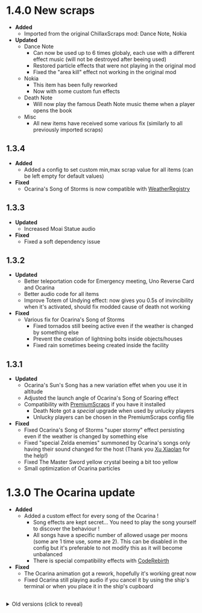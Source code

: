 # 1.4.0 New scraps
- **Added**
    - Imported from the original ChillaxScraps mod: Dance Note, Nokia
- **Updated**
    - Dance Note
        - Can now be used up to 6 times globaly, each use with a different effect music (will not be destroyed after beeing used)
        - Restored particle effects that were not playing in the original mod
        - Fixed the "area kill" effect not working in the original mod
    - Nokia
        - This item has been fully reworked
        - Now with some custom fun effects
    - Death Note
        - Will now play the famous Death Note music theme when a player opens the book
    - Misc
        - All new items have received some various fix (similarly to all previously imported scraps)

## 1.3.4
- **Added**
    - Added a config to set custom min,max scrap value for all items (can be left empty for default values)
- **Fixed**
    - Ocarina's Song of Storms is now compatible with [WeatherRegistry](https://thunderstore.io/c/lethal-company/p/mrov/WeatherRegistry/)

## 1.3.3
- **Updated**
    - Increased Moai Statue audio
- **Fixed**
    - Fixed a soft dependency issue

## 1.3.2
- **Updated**
    - Better teleportation code for Emergency meeting, Uno Reverse Card and Ocarina
    - Better audio code for all items
    - Improve Totem of Undying effect: now gives you 0.5s of invincibility when it's activated, should fix modded cause of death not working
- **Fixed**
    - Various fix for Ocarina's Song of Storms
        - Fixed tornados still beeing active even if the weather is changed by something else
        - Prevent the creation of lightning bolts inside objects/houses
        - Fixed rain sometimes beeing created inside the facility

## 1.3.1
- **Updated**
    - Ocarina's Sun's Song has a new variation effet when you use it in altitude
    - Adjusted the launch angle of Ocarina's Song of Soaring effect
    - Compatibility with [PremiumScraps](https://thunderstore.io/c/lethal-company/p/Zigzag/PremiumScraps/) if you have it installed
        - Death Note got a *special* upgrade when used by unlucky players
        - Unlucky players can be chosen in the PremiumScraps config file
- **Fixed**
    - Fixed Ocarina's Song of Storms "super stormy" effect persisting even if the weather is changed by something else
    - Fixed "special Zelda enemies" summoned by Ocarina's songs only having their sound changed for the host (Thank you [Xu Xiaolan](https://thunderstore.io/c/lethal-company/p/XuXiaolan/) for the help!)
    - Fixed The Master Sword yellow crystal beeing a bit too yellow
    - Small optimization of Ocarina particles

# 1.3.0 The Ocarina update
- **Added**
    - Added a custom effect for every song of the Ocarina !
        - Song effects are kept secret... You need to play the song yourself to discover the behaviour !
        - All songs have a specific number of allowed usage per moons (some are 1 time use, some are 2). This can be disabled in the config but it's preferable to not modify this as it will become unbalanced
        - There is special compatibility effects with [CodeRebirth](https://thunderstore.io/c/lethal-company/p/XuXiaolan/CodeRebirth/)
- **Fixed**
    - The Ocarina animation got a rework, hopefully it's working great now
    - Fixed Ocarina still playing audio if you cancel it by using the ship's terminal or when you place it in the ship's cupboard

##

<details><summary>Old versions (click to reveal)</summary>

###

## 1.2.4
- **Fixed**
    - Fixed every damage and heal not working as intended if (somehow) you have more than max health

## 1.2.3
- **Updated**
    - Changed how The Master Sword reacts to unworthy players

## 1.2.2
- **Updated**
    - Added a new config "Ocarina unique songs", false by default. You can activate it to give every player a randomly selected song assigned to them (note that with this enabled, it's not possible to select other songs anymore)
- **Fixed**
    - I tried another fix for the Ocarina animation, but this time it's stronger
    - [Lunxara](https://www.twitch.tv/lunxara) has reported that it's possible to use the Death Note on players that are no longer in the lobby, I didn't find a way to replicate this issue but I still modified the code to hopefully fix it

## 1.2.1
- **Updated**
    - The feature of the Boink added in the last update *"Have a small chance of launching you in the wrong direction"* has been reverted by default, but can be re-enabled with the newly added "Evil Boink" config
- **Fixed**
    - Fixed The Master Sword dropping all your items when you are unworthy
    - [A Glitched Npc](https://www.twitch.tv/a_glitched_npc) has reported that the Death Note UI is displayed for other players when the item is used by the host, I didn't find a way to replicate this issue but I still modified the code to hopefully fix it (but it's probably a mod incompatibility thing)
- **Information**
    - It appears that the jump boost effect given by Super Sneakers does not work when you have [BetterStamina](https://thunderstore.io/c/lethal-company/p/FlipMods/BetterStamina/) installed, I'm still searching a way to fix that

# 1.2.0 Improvements
- **Added**
    - Imported from the original ChillaxScraps mod: Totem of Undying
- **Updated**
    - Totem of Undying
        - The code for this item is completly new, it now works exactly like in Minecraft
        - Multiple fix that I can't remember but trust me there is no issues 😎
    - Boink
        - Now requires battery to be used
        - Have a small chance of launching you in the wrong direction
        - Audio is now properly assigned to the item
- **Fixed**
    - I tried a fix for the Ocarina animation (in particular, the rotation of the item when you use it)

## 1.1.1
- **Updated**
    - Added a config to set The Master Sword's damage
    - Added custom scrap icons to Eevee, Froggy Chair and Moai Statue
    - Changed how music is played with the Ocarina: you now have to hold the button to play a sound and it will be stopped when you release it

# 1.1.0 New scraps
- **Added**
    - Imported from the original ChillaxScraps mod: Emergency meeting, Super Sneakers, The Master Sword and Ocarina
- **Updated**
    - Emergency meeting
        - Using it in orbit or if there is no players in the facility will cancel the effect and display a message
        - Updated material values
    - Super Sneakers
        - You can now activate or deactivate the jump boost effect by using the item : this consumes battery over time but can be charged in the ship
        - When activated, putting the item in your pocket will keep the effect active, this will only reset when droped, deactivated, when out of batteries, or on certain conditions
    - The Master Sword
        - Now with a custom effect : only the hero can grab and use the sword 🙂
        - It's supposed to be the sword that banished evil so it now deals more damage
        - Changed sound to be the ones from Zelda OoT
        - Updated material values
    - Ocarina
        - Now with a special animation when playing music with it
        - You can now select what song to play (small music notes if none are selected)
        - Tweaked sounds volume and added new ones
        - Model and texture have been reworked
    - Death Note
        - Changed how control tips are displayed to the local player and modified some messages
        - If you try to use it in orbit, you will now be punished
        - Removed daytime entities from the targetable enemies list
    - Moai Statue
        - Updated material values to make it look better
    - Misc
        - Updated to v65/v66
        - All new items have received some various fix (similarly to the last update)

## 1.0.1
- **Fixed**
    - Fixed Death Note and Cup Noodle audio beeing played on the host player instead of the local player

# 1.0.0 Initial release
- **Added**
    - Imported from the original ChillaxScraps mod: Death Note, Boink, Eevee, Cup Noodle, Moai Statue, Uno Reverse Card and Froggy Chair
- **Updated**
    - Death Note
        - Can be used multiple times, one use per player, so watch out for your friends 🤫
        - Info message is displayed if you try to use it in orbit
    - Eevee
        - Updated grab animation
    - Cup Noodle
        - Now with a special animation when used
        - Healing effect is now visually synchronized to all players
        - If used in orbit, will have no effect but will not be consumed
    - Moai Statue
        - It's now BIG !
        - Updated grab animation
        - Can spawn using one of the 4 new color variations (1 common, 2 rares and 1 ultra rare)
    - Uno Reverse Card
        - Completly removed the red variant in the code (it was supposed to be already removed but was still spawning in game), in the future I will go back to this and rework this specific variant, but for now only the blue card can be found
        - Using it in orbit or if there is no players to swap with (if all other players are dead for example) will cancel the effect and display a message
        - Model and texture have been reworked
    - Froggy Chair
        - Can spawn using one of the 6 new color variations
    - All items
        - Various fix
- **Fixed**
    - Various fix from the original ChillaxScraps mod for all imported items : this includes the purge of the "floatiness/flying position" bug, some rotation and position adjustments, the addition of custom sound to some grab and drop animation, as well as other things

</details>

